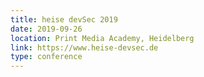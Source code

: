 ```yaml
---
title: heise devSec 2019
date: 2019-09-26
location: Print Media Academy, Heidelberg
link: https://www.heise-devsec.de
type: conference
---
```

